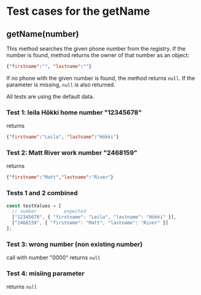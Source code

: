 # Test cases for the getName

## **getName(number)**

This method searches the given phone number from the registry. If the number is found, method returns the owner of that number as an object:

```json
{"firstname":"", "lastname":""}
```
If no phone with the given number is found, the method returns `null`.
If the parameter is missing, `null` is also returned.

All tests are using the default data.

### Test 1: leila Hökki home number "12345678"
returns 
```json
{"firstname":"Leila", "lastname":"Hökki"}
```

### Test 2: Matt River work number "2468159"
returns 
```json
{"firstname":"Matt","lastname":"River"}
```

### Tests 1 and 2 combined
```js
const testValues = [
  // number          expected
  ["12345678", { "firstname": "Leila", "lastname": "Hökki" }],
  ["2468159", { "firstname": "Matt", "lastname": "River" }]
];
```

### Test 3: wrong number (non existing number)
call with number "0000"
returns `null`

### Test 4: misiing parameter
returns `null`
